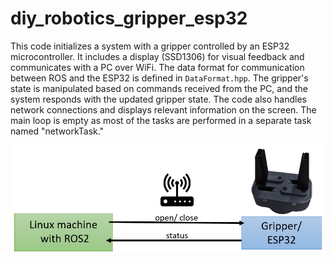 # diy_robotics_gripper_esp32
This code initializes a system with a gripper controlled by an ESP32 microcontroller. It includes a display (SSD1306) for visual feedback and communicates with a PC over WiFi. The data format for communication between ROS and the ESP32 is defined in ``DataFormat.hpp``. The gripper's state is manipulated based on commands received from the PC, and the system responds with the updated gripper state. The code also handles network connections and displays relevant information on the screen. The main loop is empty as most of the tasks are performed in a separate task named "networkTask."

![Communication](images/Communication.png)